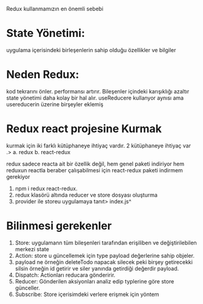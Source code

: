 Redux kullanmamızın en önemli sebebi

# State Yönetimi:

uygulama içerisindeki birleşenlerin sahip olduğu özellikler ve bilgiler

# Neden Redux:

kod tekrarını önler.
performansı artırır.
Bileşenler içindeki karışıklığı azaltır
state yönetimi daha kolay bir hal alır.
useReducere kullanyor aynısı ama usereducerin üzerine birşeyler eklemiş

# Redux react projesine Kurmak

kurmak için iki farklı kütüphaneye ihtiyaç vardır.
2 kütüphaneye ihtiyaç var .>
a. redux
b. react-redux

redux sadece reacta ait bir özellik değil, hem genel paketi indiriyor hem reduxun reactla beraber
çalışabilmesi için react-redux paketi indirmem gerekiyor

1. npm i redux react-redux.
2. redux klasörü altında reducer ve store dosyası oluşturma
3. provider ile storeu uygulamaya tanıt> index.js^

# Bilinmesi gerekenler

1.  Store: uygulamann tüm bileşenleri tarafından erişiliben ve değiştirilebilen merkezi state
2.  Action: store u güncellemek için type payload değerlerine sahip objeler.
3.  payload ne örneğin deleteTodo napacak silecek peki birşey getirecekki silsin örneğin id getirir ve siler yanında getirdiği değerdir payload.
4.  Dispatch: Actionları reducara gönderirir.
5.  Reducer: Gönderilen aksiyonları analiz edip typlerine göre store günceller.
6.  Subscribe: Store içerisimdeki verlere erişmek için yöntem
